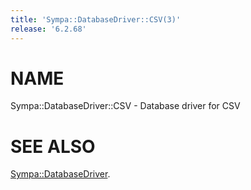 ```yaml
---
title: 'Sympa::DatabaseDriver::CSV(3)'
release: '6.2.68'
---
```


# NAME

Sympa::DatabaseDriver::CSV - Database driver for CSV

# SEE ALSO

[Sympa::DatabaseDriver](./Sympa-DatabaseDriver.3.md).
